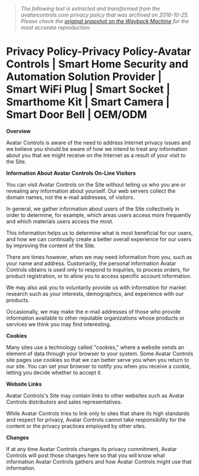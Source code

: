 > *The following text is extracted and transformed from the avatarcontrols.com privacy policy that was archived on 2016-10-25. Please check the [original snapshot on the Wayback Machine](https://web.archive.org/web/20161025070203id_/http%3A//avatarcontrols.com/index.php%3Fac%3Darticle%26at%3Dlist%26tid%3D70) for the most accurate reproduction.*

# Privacy Policy-Privacy Policy-Avatar Controls | Smart Home Security and Automation Solution Provider | Smart WiFi Plug | Smart Socket | Smarthome Kit | Smart Camera | Smart Door Bell | OEM/ODM

**Overview**

Avatar Controls is aware of the need to address Internet privacy issues and we believe you should be aware of how we intend to treat any information about you that we might receive on the Internet as a result of your visit to the Site.

**Information About Avatar Controls On-Line Visitors**

You can visit Avatar Controls on the Site without telling us who you are or revealing any information about yourself. Our web servers collect the domain names, not the e-mail addresses, of visitors.

In general, we gather information about users of the Site collectively in order to determine, for example, which areas users access more frequently and which materials users access the most.

This information helps us to determine what is most beneficial for our users, and how we can continually create a better overall experience for our users by improving the content of the Site.

There are times however, when we may need information from you, such as your name and address. Customarily, the personal information Avatar Controls obtains is used only to respond to inquiries, to process orders, for product registration, or to allow you to access specific account information.

We may also ask you to voluntarily provide us with information for market research such as your interests, demographics, and experience with our products.

Occasionally, we may make the e-mail addresses of those who provide information available to other reputable organizations whose products or services we think you may find interesting.

**Cookies**

Many sites use a technology called "cookies," where a website sends an element of data through your browser to your system. Some Avatar Controls site pages use cookies so that we can better serve you when you return to our site. You can set your browser to notify you when you receive a cookie, letting you decide whether to accept it.

**Website Links**

Avatar Controls's Site may contain links to other websites such as Avatar Controls distributors and sales representatives.

While Avatar Controls tries to link only to sites that share its high standards and respect for privacy, Avatar Controls cannot take responsibility for the content or the privacy practices employed by other sites.

**Changes**

If at any time Avatar Controls changes its privacy commitment, Avatar Controls will post those changes here so that you will know what information Avatar Controls gathers and how Avatar Controls might use that information.
